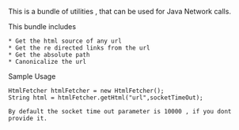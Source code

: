 This is a bundle of utilities , that can be used for Java Network calls.

This bundle includes 
	
	* Get the html source of any url
	* Get the re directed links from the url
	* Get the absolute path
	* Canonicalize the url
	
	
Sample Usage

	HtmlFetcher htmlFetcher = new HtmlFetcher();
	String html = htmlFetcher.getHtml("url",socketTimeOut);
	
	By default the socket time out parameter is 10000 , if you dont provide it.